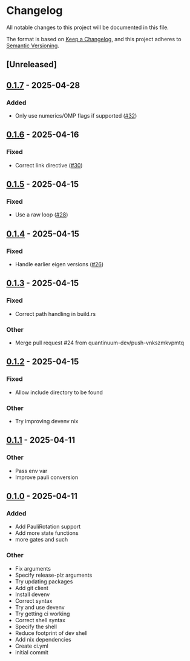 # Changelog

All notable changes to this project will be documented in this file.

The format is based on [Keep a Changelog](https://keepachangelog.com/en/1.0.0/),
and this project adheres to [Semantic Versioning](https://semver.org/spec/v2.0.0.html).

## [Unreleased]

## [0.1.7](https://github.com/quantinuum-dev/qulacs-bridge/compare/v0.1.6...v0.1.7) - 2025-04-28

### Added

- Only use numerics/OMP flags if supported ([#32](https://github.com/quantinuum-dev/qulacs-bridge/pull/32))

## [0.1.6](https://github.com/quantinuum-dev/qulacs-bridge/compare/v0.1.5...v0.1.6) - 2025-04-16

### Fixed

- Correct link directive ([#30](https://github.com/quantinuum-dev/qulacs-bridge/pull/30))

## [0.1.5](https://github.com/quantinuum-dev/qulacs-bridge/compare/v0.1.4...v0.1.5) - 2025-04-15

### Fixed

- Use a raw loop ([#28](https://github.com/quantinuum-dev/qulacs-bridge/pull/28))

## [0.1.4](https://github.com/quantinuum-dev/qulacs-bridge/compare/v0.1.3...v0.1.4) - 2025-04-15

### Fixed

- Handle earlier eigen versions ([#26](https://github.com/quantinuum-dev/qulacs-bridge/pull/26))

## [0.1.3](https://github.com/quantinuum-dev/qulacs-bridge/compare/v0.1.2...v0.1.3) - 2025-04-15

### Fixed

- Correct path handling in build.rs

### Other

- Merge pull request #24 from quantinuum-dev/push-vnkszmkvpmtq

## [0.1.2](https://github.com/quantinuum-dev/qulacs-bridge/compare/v0.1.1...v0.1.2) - 2025-04-15

### Fixed

- Allow include directory to be found

### Other

- Try improving devenv nix

## [0.1.1](https://github.com/quantinuum-dev/qulacs-bridge/compare/v0.1.0...v0.1.1) - 2025-04-11

### Other

- Pass env var
- Improve pauli conversion

## [0.1.0](https://github.com/quantinuum-dev/qulacs-bridge/releases/tag/v0.1.0) - 2025-04-11

### Added

- Add PauliRotation support
- Add more state functions
- more gates and such

### Other

- Fix arguments
- Specify release-plz arguments
- Try updating packages
- Add git client
- Install devenv
- Correct syntax
- Try and use devenv
- Try getting ci working
- Correct shell syntax
- Specify the shell
- Reduce footprint of dev shell
- Add nix dependencies
- Create ci.yml
- initial commit
